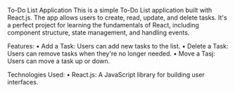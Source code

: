 To-Do List Application
This is a simple To-Do List application built with React.js. The app allows users to create, read, update, and delete tasks. It's a perfect project for learning the fundamentals of React, including component structure, state management, and handling events.

Features:
• Add a Task: Users can add new tasks to the list.
• Delete a Task: Users can remove tasks when they're no longer needed.
• Move a Tasj: Users can move a task up or down.


Technologies Used:
• React.js: A JavaScript library for building user interfaces.
